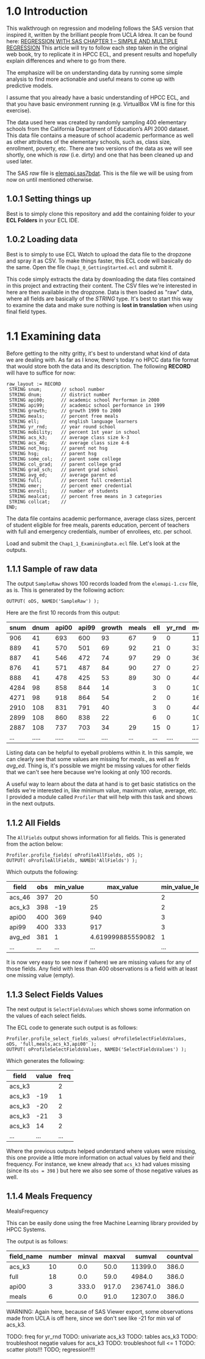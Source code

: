 # 1.0 Introduction

This walkthrough on regression and modeling follows the SAS version that inspired it, written by the brilliant people from UCLA Idrea. It can be found here: [REGRESSION WITH SAS CHAPTER 1 – SIMPLE AND MULTIPLE REGRESSION](https://stats.idre.ucla.edu/sas/webbooks/reg/chapter1/regressionwith-saschapter-1-simple-and-multiple-regression/)
This article will try to follow each step taken in the original web book, try to replicate it in HPCC ECL, and present results and hopefully explain differences and where to go from there.

The emphasize will be on understanding data by running some simple analysis to find more actionable and useful means to come up with predictive models.

I assume that you already have a basic understanding of HPCC ECL, and that you have basic environment running (e.g. VirtualBox VM is fine for this exercise).

The data used here was created by randomly sampling 400 elementary schools from the California Department of Education’s API 2000 dataset. This data file contains a measure of school academic performance as well as other attributes of the elementary schools, such as, class size, enrollment, poverty, etc.
There are two versions of the data as we will see shortly, one which is *raw* (i.e. dirty) and one that has been cleaned up and used later.

The SAS *raw* file is [elemapi.sas7bdat](https://stats.idre.ucla.edu/wp-content/uploads/2016/02/elemapi-1.sas7bdat). This is the file we will be using from now on until mentioned otherwise.

## 1.0.1 Setting things up

Best is to simply clone this repository and add the containing folder to your **ECL Folders** in your ECL IDE.


## 1.0.2 Loading data

Best is to simply to use ECL Watch to upload the data file to the dropzone and spray it as CSV.
To make things faster, this ECL code will basically do the same.
Open the file `Chap1_0_GettingStarted.ecl` and submit it.


This code simply extracts the data by downloading the data files contained in this project and extracting their content.
The CSV files we're interested in here are then available in the dropzone.
Data is then loaded as "raw" data, where all fields are basically of the *STRING* type. It's best to start this way to examine the data and make sure nothing is **lost in translation** when using final field types.


# 1.1 Examining data

Before getting to the nitty gritty, it's best to understand what kind of data we are dealing with.
As far as I know, there's today no HPCC data file format that would store both the data and its description.
The following **RECORD** will have to suffice for now:

```ecl
raw_layout := RECORD
 STRING snum;       // school number
 STRING dnum;       // district number
 STRING api00;      // academic school Performan in 2000
 STRING api99;      // academic school performance in 1999
 STRING growth;     // growth 1999 to 2000
 STRING meals;      // percent free meals
 STRING ell;        // english language learners
 STRING yr_rnd;     // year round school
 STRING mobility;   // percent 1st year in school
 STRING acs_k3;     // average class size k-3
 STRING acs_46;     // average class size 4-6
 STRING not_hsg;    // parent not hsg
 STRING hsg;        // parent hsg
 STRING some_col;   // parent some college
 STRING col_grad;   // parent college grad
 STRING grad_sch;   // parent grad school
 STRING avg_ed;     // average parent ed
 STRING full;       // percent full credential
 STRING emer;       // percent emer credential
 STRING enroll;     // number of students
 STRING mealcat;    // percent free means in 3 categories
 STRING collcat;    // 
END;
```

The data file contains academic performance, average class sizes, percent of student eligible for free meals, parents education, percent of teachers with full and emergency credentials, number of enrollees, etc. per school.

Load and submit the `Chap1_1_ExaminingData.ecl` file.
Let's look at the outputs.

## 1.1.1 Sample of raw data

The output `SampleRaw` shows 100 records loaded from the `elemapi-1.csv` file, as is.
This is generated by the following action:

```
OUTPUT( oDS, NAMED('SampleRaw') );
```

Here are the first 10 records from this output:

| snum | dnum | api00 | api99 | growth | meals | ell | yr_rnd | mobility | acs_k3 | acs_46 | not_hsg | hsg | some_col | col_grad | grad_sch | avg_ed | full | emer | enroll | mealcat | collcat |
| ---- | ----- | ----- | ---- | ---- | --- | --- | ---- | ---- | ---- | --- | --- | --- | --- | --- | --- | ---- | ---- | ----- | --- | --- | --- |
| 906 | 41 | 693 | 600 | 93 | 67 | 9 | 0 | 11 | 16 | 22 | 0 | 0 | 0 | 0 | 0 |  | 76 | 24 | 247 | 2 | |
| 889 | 41 | 570 | 501 | 69 | 92 | 21 | 0 | 33 | 15 | 32 | 0 | 0 | 0 | 0 | 0 |  | 79 | 19 | 463 | 3 | | 
| 887 | 41 | 546 | 472 | 74 | 97 | 29 | 0 | 36 | 17 | 25 | 0 | 0 | 0 | 0 | 0 |  | 68 | 29 | 395 | 3 | |
| 876 | 41 | 571 | 487 | 84 | 90 | 27 | 0 | 27 | 20 | 30 | 36 | 45 | 9 | 9 | 0 | 1.909999966621399 | 87 | 11 | 418 | 3 | |
| 888 | 41 | 478 | 425 | 53 | 89 | 30 | 0 | 44 | 18 | 31 | 50 | 50 | 0 | 0 | 0 | 1.5 | 87 | 13 | 520 | 3 | |
| 4284 | 98 | 858 | 844 | 14 |  | 3 | 0 | 10 | 20 | 33 | 1 | 8 | 24 | 36 | 31 | 3.890000104904175 | 100 | 0 | 343 | 1 | |
| 4271 | 98 | 918 | 864 | 54 |  | 2 | 0 | 16 | 19 | 28 | 1 | 4 | 18 | 34 | 43 | 4.130000114440918 | 100 | 0 | 303 | 1 | |
| 2910 | 108 | 831 | 791 | 40 |  | 3 | 0 | 44 | 20 | 31 | 0 | 4 | 16 | 50 | 30 | 4.059999942779541 | 96 | 2 | 1513 | 1 | |
| 2899 | 108 | 860 | 838 | 22 |  | 6 | 0 | 10 | 20 | 30 | 2 | 9 | 15 | 42 | 33 | 3.9600000381469727 | 100 | 0 | 660 | 1 | |
| 2887 | 108 | 737 | 703 | 34 | 29 | 15 | 0 | 17 | 21 | 29 | 8 | 25 | 34 | 27 | 7 | 2.9800000190734863 | 96 | 7 | 362 | 1 | |
| ... | ..... | ..... | .... | .... | ... | ... | .... | .... | .... | ... | ... | ... | ... | ... | ... | .... | .... | ..... | ... | ... | ... | 

Listing data can be helpful to eyeball problems within it. In this sample, we can clearly see that some values are missing for *meals*., as well as fr *avg_ed*.
Thing is, it's possible we might be missing values for other fields that we can't see here because we're looking at only 100 records.

A useful way to learn about the data at hand is to get basic statistics on the fields we're interested in, like minimum value, maximum value, average, etc.
I provided a module called `Profiler` that will help with this task and shows in the next outputs.
 
## 1.1.2 All Fields
 
The `AllFields` output shows information for all fields.
This is generated from the action below:

```
Profiler.profile_fields( oProfileAllFields, oDS );
OUTPUT( oProfileAllFields, NAMED('AllFields') );
```

Which outputs the following:

| field | obs | min_value | max_value | min_value_length | max_value_length |
| -- | -- | -- | -- | -- | -- | 
| acs_46 | 397 | 20 | 50 | 2 | 2 |
| acs_k3 | 398 | -19 | 25 | 2 | 3 |
| api00 | 400 | 369 | 940 | 3 | 3 |
| api99 | 400 | 333 | 917 | 3 | 3 |
| avg_ed | 381 | 1 | 4.619999885559082 | 1 | 18 |
| ... | ... | ... | ... | ... | ... | 


It is now very easy to see now if (where) we are missing values for any of those fields.
Any field with less than 400 observations is a field with at least one missing value (empty).



## 1.1.3 Select Fields Values

The next output is `SelectFieldsValues` which shows some information on the values of each select fields.

The ECL code to generate such output is as follows:

```
Profiler.profile_select_fields_values( oProfileSelectFieldsValues, oDS, 'full,meals,acs_k3,api00' );
OUTPUT( oProfileSelectFieldsValues, NAMED('SelectFieldsValues') );
```

Which generates the following:

| field | value | freq |
| --- | --- | --- |
| acs_k3 | | 2 |
| acs_k3 | -19 | 1 |
| acs_k3 | -20 | 2 |
| acs_k3 | -21 | 3 |
| acs_k3 | 14 | 2 |
| ... | ... | ... |


Where the previous outputs helped understand where values were missing, this one provide a little more information on actual values by field and their frequency.
For instance, we knew already that `acs_k3` had values missing (since its ``obs = 398`` ) but here we also see some of those negative values as well.


## 1.1.4 Meals Frequency

MealsFrequency

This can be easily done using the free Machine Learning library provided by HPCC Systems.
 
 
The output is as follows:
 
| field_name | number | minval | maxval | sumval | countval | mean | var | sd |
| ----- | -- | ---- | ---- | ------- | ----- | ----------------- | --------------- | ---------------- |
| acs_k3 | 10 | 0.0 | 50.0 | 11399.0 | 386.0 | 29.53108808290155 | 21.518463582915 | 4.63879979983131 |
| full | 18 | 0.0 | 59.0 | 4984.0 | 386.0 | 12.9119170984456 | 142.1269564283605 | 11.92170107108715 |
| api00 | 3 | 333.0 | 917.0 | 236741.0 | 386.0 | 613.3186528497409 | 21605.42954844422 | 146.9878551052576 |
| meals | 6 | 0.0 | 91.0 | 12307.0 | 386.0 | 31.88341968911917 | 632.1962535907005 | 25.14351315132196 |

WARNING: Again here, because of SAS Viewer export, some observations made from UCLA is off here, since we don't see like -21 for min val of acs_k3.


TODO: freq for yr_rnd
TODO: univariate acs_k3
TODO: tables acs_k3
TODO: troubleshoot negatie values for acs_k3
TODO: troubleshoot full <= 1
TODO: scatter plots!!!
TODO; regression!!!!



